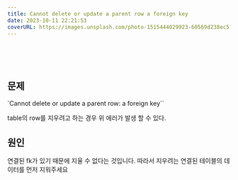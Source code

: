 ```yaml
---
title: Cannot delete or update a parent row a foreign key
date: 2023-10-11 22:21:53
coverURL: https://images.unsplash.com/photo-1515444029923-60569d238ec5?ixlib=rb-4.0.3&ixid=M3wxMjA3fDB8MHxwaG90by1wYWdlfHx8fGVufDB8fHx8fA%3D%3D&auto=format&fit=crop&w=2940&q=80
---
```

<br />
<br />
<br />

## 문제
`Cannot delete or update a parent row: a foreign key``

table의 row를 지우려고 하는 경우 위 에러가 발생 할 수 있다.

## 원인 

연결된 fk가 있기 때문에 지울 수 없다는 것입니다.
따라서 지우려는 연결된 테이블의 데이터를 먼저 지워주세요
